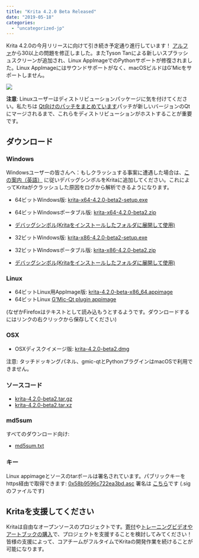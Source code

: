```yaml
---
title: "Krita 4.2.0 Beta Released"
date: "2019-05-18"
categories: 
  - "uncategorized-jp"
---
```


Krita 4.2.0の今月リリースに向けて引き続き予定通り進行しています！ [アルファ](https://krita.org/jp/item/krita-4-2-0-alpha-released-jp/)から30以上の問題を修正しました。またTyson Tanによる新しいスプラッシュスクリーンが追加され、Linux AppImageでのPythonサポートが修復されました。Linux AppImageにはサウンドサポートがなく、macOSビルドはG'Micをサポートしません。

[![](/images/posts/2019/electrichearts_20190316_kiki_a_sm-1.png)](/images/posts/2019/electrichearts_20190316_kiki_a_sm-1.png)

**注意**: Linuxユーザーはディストリビューションパッケージに気を付けてください。私たちは [Qt向けのパッチをまとめています](https://phabricator.kde.org/T10838)パッチが新しいバージョンのQtにマージされるまで、これらをディストリビューションがホストすることが重要です。

## ダウンロード

### Windows

Windowsユーザーの皆さんへ：もしクラッシュする事案に遭遇した場合は、[この案内（英語）](https://docs.krita.org/en/reference_manual/dr_minw_debugger.html#dr-minw) に従いデバッグシンボルをKritaに追加してください。これによってKritaがクラッシュした原因をログから解析できるようになります。

- 64ビットWindows版: [krita-x64-4.2.0-beta2-setup.exe](https://download.kde.org/unstable/krita/4.2.0-beta2/krita-x64-4.2.0-beta2-setup.exe)
- 64ビットWindowsポータブル版: [krita-x64-4.2.0-beta2.zip](https://download.kde.org/unstable/krita/4.2.0-beta2/krita-x64-4.2.0-beta2.zip)
- [デバッグシンボル(Kritaをインストールしたフォルダに展開して使用)](https://download.kde.org/unstable/krita/4.2.0-beta2/krita-x64-4.2.0-beta2-dbg.zip)

- 32ビットWindows版: [krita-x86-4.2.0-beta2-setup.exe](https://download.kde.org/unstable/krita/4.2.0-beta2/krita-x86-4.2.0-beta2-setup.exe)
- 32ビットWindowsポータブル版: [krita-x86-4.2.0-beta2.zip](https://download.kde.org/unstable/krita/4.2.0-beta2/krita-x86-4.2.0-beta2.zip)
- [デバッグシンボル(Kritaをインストールしたフォルダに展開して使用)](https://download.kde.org/unstable/krita/4.2.0-beta2/krita-x86-4.2.0-beta2-dbg.zip)

### Linux

- 64ビットLinux用AppImage版: [krita-4.2.0-beta-x86\_64.appimage](https://download.kde.org/unstable/krita/4.2.0-beta2/krita-4.2.0-beta-x86_64.appimage)
- 64ビットLinux [G'Mic-Qt plugin appimage](https://download.kde.org/unstable/krita/4.2.0-beta2/gmic_krita_qt-x86_64.appimage)

(なぜかFirefoxはテキストとして読み込もうとするようです。ダウンロードするにはリンクの右クリックから保存してください)

### OSX

- OSXディスクイメージ版: [krita-4.2.0-beta2.dmg](https://download.kde.org/unstable/krita/4.2.0-beta2/krita-4.2.0-beta2.dmg)

注意: タッチドッキングパネル、gmic-qtとPythonプラグインはmacOSで利用できません。

### ソースコード

- [krita-4.2.0-beta2.tar.gz](https://download.kde.org/unstable/krita/4.2.0-beta2/krita-4.2.0-beta2.tar.gz)
- [krita-4.2.0-beta2.tar.xz](https://download.kde.org/unstable/krita/4.2.0-beta2/krita-4.2.0-beta2.tar.xz)

### md5sum

すべてのダウンロード向け:

- [md5sum.txt](https://download.kde.org/unstable/krita/4.2.0-beta2/md5sum.txt)

### キー

Linux appimageとソースのtarボールは署名されています。パブリックキーをhttps経由で取得できます: [0x58b9596c722ea3bd.asc](https://share.kde.org/index.php/s/fJ99V5mZvuyD0z8) 署名は [こちら](http://download.kde.org/unstable/krita/4.2.0-beta2/)です (.sigのファイルです)

## Kritaを支援してください

Kritaは自由なオープンソースのプロジェクトです。[寄付](https://krita.org/jp/support-us-jp/donations-jp/)や[トレーニングビデオやアートブックの購入](https://krita.org/jp/support-us-jp/shop-jp/)で、プロジェクトを支援することを検討してみてください！皆様の支援によって、コアチームがフルタイムでKritaの開発作業を続けることが可能になります。
